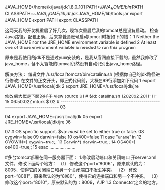 JAVA_HOME=/home/k/java/jdk1.8.0_101
PATH=$JAVA_HOME/bin:$PATH
CLASSPATH=.:$JAVA_HOME/lib/dt.jar:$JAVA_HOME/lib/tools.jar
export JAVA_HOME
export PATH
export CLASSPATH







这两天我的开发机重启了好几次，现每次重启后我的tomcat总是没有启动。
检查Java路径，配置正确，后来拿普通账号启动tomcat时报如下的错：
1
	Neither the JAVA_HOME nor the JRE_HOME environment variable is defined
2
	At least one of these environment variable is needed to run this program

 
原来是我使用的jdk不是通过yum安装的，是我从官网直接下载的，虽然我修改了java_home，但不太智能的tomcat仍然没有自动识别出java_home路径。

解决方法：
编辑文件 /usr/local/tomcat/bin/catalina.sh (根据你自己的jdk路径进行修改) 在文件的正文开头，即正式代码前，大概在99行添加如下代码
1
	export JAVA_HOME=/usr/local/jdk
2
	export JRE_HOME=/usr/local/jdk/jre

修改后大概是下面的样子
view source
01
	# $Id: catalina.sh 1202062 2011-11-15 06:50:02Z mturk $
02
	# -----------------------------------------------------------------------------
03
	 
04
	export JAVA_HOME=/usr/local/jdk
05
	export JRE_HOME=/usr/local/jdk/jre
06
	 
07
	# OS specific support.  $var _must_ be set to either true or false.
08
	cygwin=false
09
	darwin=false
10
	os400=false
11
	case "`uname`" in
12
	CYGWIN*) cygwin=true;;
13
	Darwin*) darwin=true;;
14
	OS400*) os400=true;;
15
	esac .....................



#多台tomcat部署在同一服务器下面：
		1.修改启动端口和关闭端口
			开server.xml文件，修改下面两个地方：
（1）<Server port="8006" shutdown="SHUTDOWN">
修改这个port=”8006”，原来默认的为：8005，使得它的关闭端口和另一个关闭端口不发生冲突。
（2）<Connector port="8081" maxHttpHeaderSize="8192"
               maxThreads="150" minSpareThreads="25" maxSpareThreads="75"
               enableLookups="false" redirectPort="8443" acceptCount="100"
               connectionTimeout="20000" disableUploadTimeout="true" />
修改port=”8081”，原来默认的为“8080”，使得它的连接端口和另一个不冲突。
（3）<Connector port="8009" protocol="AJP/1.3" redirectPort="8443" />
修改这个port=”8010”，原来默认的为：8009，AJP 1.3 Connector定义的地方。
